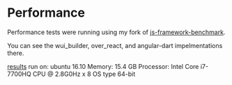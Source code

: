 # Performance

Performance tests were running using my fork of [js-framework-benchmark][js-framework-benchmark].

You can see the wui_builder, over_react, and angular-dart impelmentations there.

[results][results] run on:
ubuntu 16.10
Memory: 15.4 GB
Processor: Intel Core i7-7700HQ CPU @ 2.8G0Hz x 8
OS type 64-bit

[js-framework-benchmark]: https://github.com/davidmarne/js-framework-benchmark

[results]: table.html
